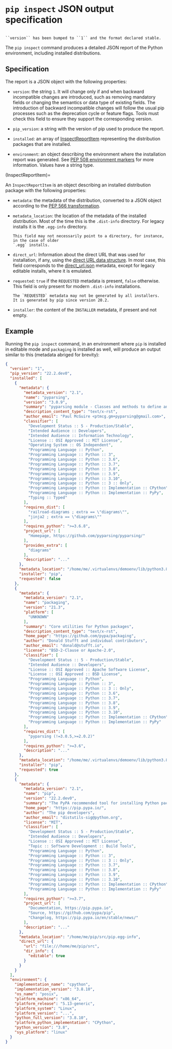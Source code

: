 # `pip inspect` JSON output specification

```{versionadded} 22.2
```

```{versionchanged} 23.0
``version`` has been bumped to ``1`` and the format declared stable.
```

The `pip inspect` command produces a detailed JSON report of the Python
environment, including installed distributions.

## Specification

The report is a JSON object with the following properties:

- `version`: the string `1`. It will change only if
  and when backward incompatible changes are introduced, such as removing mandatory
  fields or changing the semantics or data type of existing fields. The introduction of
  backward incompatible changes will follow the usual pip processes such as the
  deprecation cycle or feature flags. Tools must check this field to ensure they support
  the corresponding version.

- `pip_version`: a string with the version of pip used to produce the report.

- `installed`: an array of [InspectReportItem](InspectReportItem) representing the
  distribution packages that are installed.

- `environment`: an object describing the environment where the installation report was
  generated. See [PEP 508 environment
  markers](https://peps.python.org/pep-0508/#environment-markers) for more information.
  Values have a string type.

(InspectReportItem)=

An `InspectReportItem` is an object describing an installed distribution package with
the following properties:

- `metadata`: the metadata of the distribution, converted to a JSON object according to
  the [PEP 566
  transformation](https://www.python.org/dev/peps/pep-0566/#json-compatible-metadata).

- `metadata_location`: the location of the metadata of the installed distribution. Most
  of the time this is the `.dist-info` directory. For legacy installs it is the
  `.egg-info` directory.

  ```{warning}
  This field may not necessarily point to a directory, for instance, in the case of older
  `.egg` installs.
  ```

- `direct_url`: Information about the direct URL that was used for installation, if any,
  using the [direct URL data
  structure](https://packaging.python.org/en/latest/specifications/direct-url-data-structure/).
  In most case, this field corresponds to the
  [direct_url.json](https://packaging.python.org/en/latest/specifications/direct-url)
  metadata, except for legacy editable installs, where it is emulated.

- `requested`: `true` if the `REQUESTED` metadata is present, `false` otherwise. This
  field is only present for modern `.dist-info` installations.

  ```{note}
  The `REQUESTED` metadata may not be generated by all installers.
  It is generated by pip since version 20.2.
  ```

- `installer`: the content of the `INSTALLER` metadata, if present and not empty.

## Example

Running the ``pip inspect`` command, in an environment where `pip` is installed in
editable mode and `packaging` is installed as well, will produce an output similar to
this (metadata abriged for brevity):

```json
{
  "version": "1",
  "pip_version": "22.2.dev0",
  "installed": [
    {
      "metadata": {
        "metadata_version": "2.1",
        "name": "pyparsing",
        "version": "3.0.9",
        "summary": "pyparsing module - Classes and methods to define and execute parsing grammars",
        "description_content_type": "text/x-rst",
        "author_email": "Paul McGuire <ptmcg.gm+pyparsing@gmail.com>",
        "classifier": [
          "Development Status :: 5 - Production/Stable",
          "Intended Audience :: Developers",
          "Intended Audience :: Information Technology",
          "License :: OSI Approved :: MIT License",
          "Operating System :: OS Independent",
          "Programming Language :: Python",
          "Programming Language :: Python :: 3",
          "Programming Language :: Python :: 3.6",
          "Programming Language :: Python :: 3.7",
          "Programming Language :: Python :: 3.8",
          "Programming Language :: Python :: 3.9",
          "Programming Language :: Python :: 3.10",
          "Programming Language :: Python :: 3 :: Only",
          "Programming Language :: Python :: Implementation :: CPython",
          "Programming Language :: Python :: Implementation :: PyPy",
          "Typing :: Typed"
        ],
        "requires_dist": [
          "railroad-diagrams ; extra == \"diagrams\"",
          "jinja2 ; extra == \"diagrams\""
        ],
        "requires_python": ">=3.6.8",
        "project_url": [
          "Homepage, https://github.com/pyparsing/pyparsing/"
        ],
        "provides_extra": [
          "diagrams"
        ],
        "description": "..."
      },
      "metadata_location": "/home/me/.virtualenvs/demoenv/lib/python3.8/site-packages/pyparsing-3.0.9.dist-info",
      "installer": "pip",
      "requested": false
    },
    {
      "metadata": {
        "metadata_version": "2.1",
        "name": "packaging",
        "version": "21.3",
        "platform": [
          "UNKNOWN"
        ],
        "summary": "Core utilities for Python packages",
        "description_content_type": "text/x-rst",
        "home_page": "https://github.com/pypa/packaging",
        "author": "Donald Stufft and individual contributors",
        "author_email": "donald@stufft.io",
        "license": "BSD-2-Clause or Apache-2.0",
        "classifier": [
          "Development Status :: 5 - Production/Stable",
          "Intended Audience :: Developers",
          "License :: OSI Approved :: Apache Software License",
          "License :: OSI Approved :: BSD License",
          "Programming Language :: Python",
          "Programming Language :: Python :: 3",
          "Programming Language :: Python :: 3 :: Only",
          "Programming Language :: Python :: 3.6",
          "Programming Language :: Python :: 3.7",
          "Programming Language :: Python :: 3.8",
          "Programming Language :: Python :: 3.9",
          "Programming Language :: Python :: 3.10",
          "Programming Language :: Python :: Implementation :: CPython",
          "Programming Language :: Python :: Implementation :: PyPy"
        ],
        "requires_dist": [
          "pyparsing (!=3.0.5,>=2.0.2)"
        ],
        "requires_python": ">=3.6",
        "description": "..."
      },
      "metadata_location": "/home/me/.virtualenvs/demoenv/lib/python3.8/site-packages/packaging-21.3.dist-info",
      "installer": "pip",
      "requested": true
    },
    {
      "metadata": {
        "metadata_version": "2.1",
        "name": "pip",
        "version": "22.2.dev0",
        "summary": "The PyPA recommended tool for installing Python packages.",
        "home_page": "https://pip.pypa.io/",
        "author": "The pip developers",
        "author_email": "distutils-sig@python.org",
        "license": "MIT",
        "classifier": [
          "Development Status :: 5 - Production/Stable",
          "Intended Audience :: Developers",
          "License :: OSI Approved :: MIT License",
          "Topic :: Software Development :: Build Tools",
          "Programming Language :: Python",
          "Programming Language :: Python :: 3",
          "Programming Language :: Python :: 3 :: Only",
          "Programming Language :: Python :: 3.7",
          "Programming Language :: Python :: 3.8",
          "Programming Language :: Python :: 3.9",
          "Programming Language :: Python :: 3.10",
          "Programming Language :: Python :: Implementation :: CPython",
          "Programming Language :: Python :: Implementation :: PyPy"
        ],
        "requires_python": ">=3.7",
        "project_url": [
          "Documentation, https://pip.pypa.io",
          "Source, https://github.com/pypa/pip",
          "Changelog, https://pip.pypa.io/en/stable/news/"
        ],
        "description": "..."
      },
      "metadata_location": "/home/me/pip/src/pip.egg-info",
      "direct_url": {
        "url": "file:///home/me/pip/src",
        "dir_info": {
          "editable": true
        }
      }
    }
  ],
  "environment": {
    "implementation_name": "cpython",
    "implementation_version": "3.8.10",
    "os_name": "posix",
    "platform_machine": "x86_64",
    "platform_release": "5.13-generic",
    "platform_system": "Linux",
    "platform_version": "...",
    "python_full_version": "3.8.10",
    "platform_python_implementation": "CPython",
    "python_version": "3.8",
    "sys_platform": "linux"
  }
}
```
